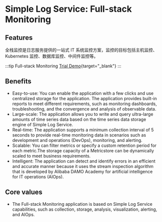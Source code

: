 # Simple Log Service: Full-stack Monitoring

## Features

全栈监控是日志服务提供的一站式 IT 系统监控方案，监控的目标包括主机监控、Kubernetes 监控、数据库监控、中间件监控等。

:::tip Full-stack Monitoring
[Trial Demo](/en/playground/demo.html?dest=/lognext/app/monitor/sls-mall/sls-mall%3Fresource=/fullmonitor/project/sls-mall/logstore/logstore/dashboardtemplate/fullstack-monitor-host-common-overview){target="_blank"}
:::

## Benefits

- Easy-to-use: You can enable the application with a few clicks and use centralized storage for the application. The application provides built-in reports to meet different requirements, such as monitoring dashboards, troubleshooting, and the convergence and analysis of observable data.
- Large-scale: The application allows you to write and query ultra-large amounts of time series data based on the time series data storage engine of Simple Log Service.
- Real-time: The application supports a minimum collection interval of 5 seconds to provide real-time monitoring data in scenarios such as development and operations (DevOps), monitoring, and alerting.
- Scalable: You can filter metrics or specify a custom retention period for each metric.The storage capacity of a Metricstore can be dynamically scaled to meet business requirements.
- Intelligent: The application can detect and identify errors in an efficient and accurate manner because it uses the stream inspection algorithm that is developed by Alibaba DAMO Academy for artificial intelligence for IT operations (AIOps).

## Core values

- The Full-stack Monitoring application is based on Simple Log Service capabilities, such as collection, storage, analysis, visualization, alerting, and AIOps.

